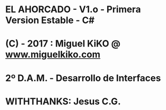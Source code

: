 # EL AHORCADO - V1.o - Primera Version Estable - C#
# (C) - 2017 : Miguel KiKO @ www.miguelkiko.com
# 2º D.A.M. - Desarrollo de Interfaces
# WITHTHANKS: Jesus C.G.
